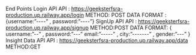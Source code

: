 End Points Login API API : https://geeksterfsra-production.up.railway.app/login METHOD: POST DATA FORMAT : {username:”----” , password:”----”} SignUp API API : https://geeksterfsra-production.up.railway.app/signup METHOD:POST DATA FORMAT: { username:”--” , password:”---” email:”-----” , city:”-------” , gender:”---” } Insight Data API API : https://geeksterfsra-production.up.railway.app/data METHOD:GET